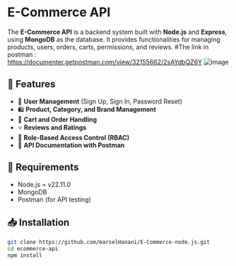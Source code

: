 # E-Commerce API

The **E-Commerce API** is a backend system built with **Node.js** and **Express**, using **MongoDB** as the database. It provides functionalities for managing products, users, orders, carts, permissions, and reviews.
#The link in postman : https://documenter.getpostman.com/view/32155662/2sAYdbQZ6Y
![image](https://github.com/user-attachments/assets/f8cbd43b-48d9-49de-9e99-e415603504d5)
## 🚀 Features
- 🔐 **User Management** (Sign Up, Sign In, Password Reset)
- 🛍️ **Product, Category, and Brand Management**
- 🛒 **Cart and Order Handling**
- ⭐ **Reviews and Ratings**
- 🔑 **Role-Based Access Control (RBAC)**
- 📡 **API Documentation with Postman**

## 📌 Requirements
- Node.js = v22.11.0
- MongoDB
- Postman (for API testing)

## 📥 Installation
```bash
git clone https://github.com/marselHanani/E-Commerce-node.js.git
cd ecommerce-api
npm install


